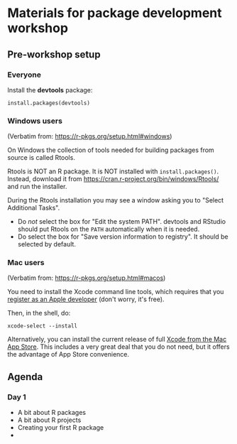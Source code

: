 # Materials for package development workshop

## Pre-workshop setup

### Everyone
Install the **devtools** package:

`install.packages(devtools)`

### Windows users

(Verbatim from: https://r-pkgs.org/setup.html#windows)

On Windows the collection of tools needed for building packages from source is called Rtools.

Rtools is NOT an R package. It is NOT installed with `install.packages()`. Instead, download it from <https://cran.r-project.org/bin/windows/Rtools/> and run the installer.

During the Rtools installation you may see a window asking you to "Select
Additional Tasks".

- Do _not_ select the box for "Edit the system PATH". devtools and RStudio should put Rtools on the `PATH` automatically when it is needed.
- Do select the box for "Save version information to registry". It should be selected by default.


### Mac users

(Verbatim from: https://r-pkgs.org/setup.html#macos)

You need to install the Xcode command line tools, which requires that you [register as an Apple developer](https://developer.apple.com/programs/register/) (don't worry, it's free).

Then, in the shell, do:

```shell
xcode-select --install
```

Alternatively, you can install the current release of full [Xcode from the Mac App Store](https://itunes.apple.com/ca/app/xcode/id497799835?mt=12). This includes a very great deal that you do not need, but it offers the advantage of App Store convenience.

## Agenda

### Day 1

* A bit about R packages
* A bit about R projects
* Creating your first R package
* 

